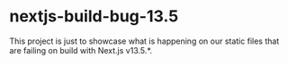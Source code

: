 # nextjs-build-bug-13.5
This project is just to showcase what is happening on our static files that are failing on build with Next.js v13.5.*.
